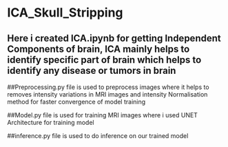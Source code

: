 # ICA_Skull_Stripping

## Here i created ICA.ipynb for getting Independent Components of brain, ICA mainly helps to identify specific part of brain which helps to identify any disease or tumors in brain

##Preprocessing.py file is used to preprocess images where it helps to removes intensity variations in MRI images and intensity Normalisation method for faster convergence of model training

##Model.py file is used for training MRI images where i used UNET Architecture for training model

##inference.py file is used to do inference on our trained model
